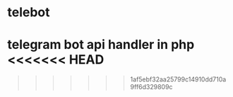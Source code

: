 # telebot
telegram bot api handler in php
<<<<<<< HEAD
=======

>>>>>>> 1af5ebf32aa25799c14910dd710a9ff6d329809c
